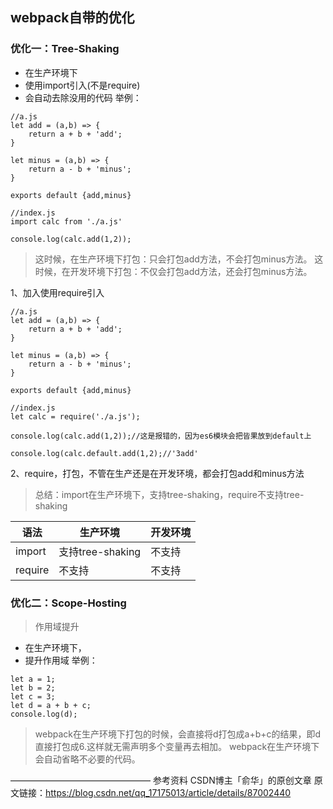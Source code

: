 ## webpack自带的优化
### 优化一：Tree-Shaking
- 在生产环境下
- 使用import引入(不是require)
- 会自动去除没用的代码
举例：
```
//a.js
let add = (a,b) => {
    return a + b + 'add';
}

let minus = (a,b) => {
    return a - b + 'minus';
}

exports default {add,minus}

//index.js
import calc from './a.js'

console.log(calc.add(1,2));
```
>这时候，在生产环境下打包：只会打包add方法，不会打包minus方法。
>这时候，在开发环境下打包：不仅会打包add方法，还会打包minus方法。

1、加入使用require引入
```
//a.js
let add = (a,b) => {
    return a + b + 'add';
}

let minus = (a,b) => {
    return a - b + 'minus';
}

exports default {add,minus}

//index.js
let calc = require('./a.js');

console.log(calc.add(1,2));//这是报错的，因为es6模块会把皆果放到default上

console.log(calc.default.add(1,2);//'3add'
```
2、require，打包，不管在生产还是在开发环境，都会打包add和minus方法
>总结：import在生产环境下，支持tree-shaking，require不支持tree-shaking

语法	| 生产环境 |	开发环境
-|-|-
import	|支持tree-shaking	|不支持
require|	不支持	|不支持

### 优化二：Scope-Hosting
>作用域提升

- 在生产环境下，
- 提升作用域
举例：
```
let a = 1;
let b = 2;
let c = 3;
let d = a + b + c;
console.log(d);
```
>webpack在生产环境下打包的时候，会直接将d打包成a+b+c的结果，即d直接打包成6.这样就无需声明多个变量再去相加。
webpack在生产环境下会自动省略不必要的代码。

————————————————
参考资料
CSDN博主「俞华」的原创文章
原文链接：https://blog.csdn.net/qq_17175013/article/details/87002440